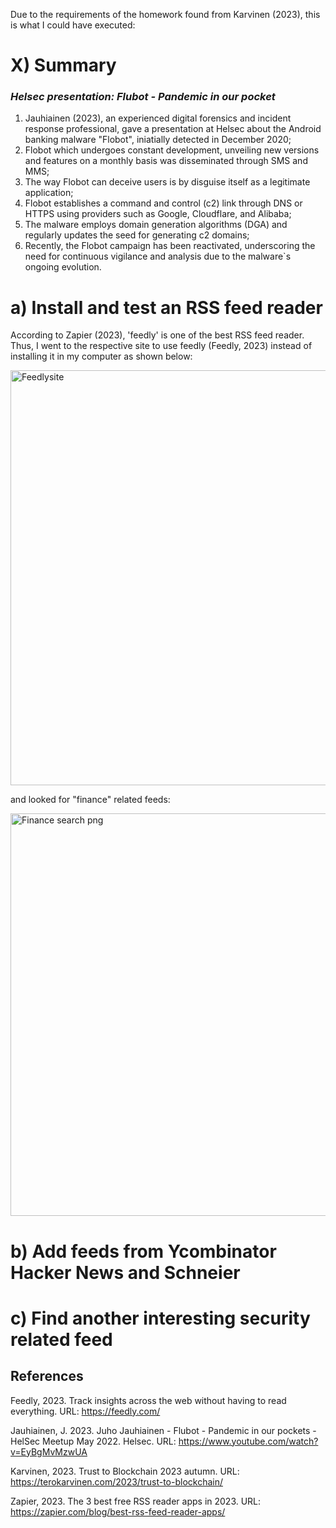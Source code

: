 Due to the requirements of the homework found from Karvinen (2023), this is what I could have executed: 

# X) Summary 
### *Helsec presentation: Flubot - Pandemic in our pocket*

1. Jauhiainen (2023), an experienced digital forensics and incident response professional, gave a presentation at Helsec about the Android banking malware "Flobot", iniatially detected in December 2020;
2. Flobot which undergoes constant development, unveiling new versions and features on a monthly basis was disseminated through SMS and MMS;
3. The way Flobot can deceive users is by disguise itself as a legitimate application;
4. Flobot establishes a command and control (c2) link through DNS or HTTPS using providers such as Google, Cloudflare, and Alibaba;
5. The malware employs domain generation algorithms (DGA) and regularly updates the seed for generating c2 domains;
6. Recently, the Flobot campaign has been reactivated, underscoring the need for continuous vigilance and analysis due to the malware`s ongoing evolution.

# a) Install and test an RSS feed reader

According to Zapier (2023), 'feedly' is one of the best  RSS feed reader. Thus, I went to the respective site to use feedly (Feedly, 2023) instead of installing it in my computer as shown below: 

<img width="664" alt="Feedlysite" src="https://github.com/Student20231/Hello/assets/149126670/6801b84c-136e-46fe-9e5e-2cd83acf4118">

and looked for "finance" related feeds: 

<img width="644" alt="Finance search png " src="https://github.com/Student20231/Hello/assets/149126670/20fb93d8-cc2d-4d4c-a1f1-a20995172405">






# b) Add feeds from Ycombinator Hacker News and Schneier


# c) Find another interesting security related feed




## References
Feedly, 2023. Track insights across the web without having to read everything. URL: https://feedly.com/

Jauhiainen, J. 2023. Juho Jauhiainen - Flubot - Pandemic in our pockets - HelSec Meetup May 2022. Helsec. URL: https://www.youtube.com/watch?v=EyBgMvMzwUA

Karvinen, 2023. Trust to Blockchain 2023 autumn. URL: https://terokarvinen.com/2023/trust-to-blockchain/

Zapier, 2023. The 3 best free RSS reader apps in 2023. URL: https://zapier.com/blog/best-rss-feed-reader-apps/
